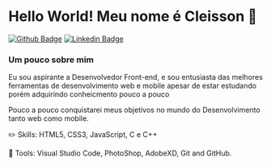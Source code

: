 # Hello World! Meu nome é Cleisson 👋
[![Github Badge](https://img.shields.io/badge/-Github-000?style=flat-square&logo=Github&logoColor=white&link=https://github.com/CleissonV)](https://github.com/CleissonV)
[![Linkedin Badge](https://img.shields.io/badge/-LinkedIn-blue?style=flat-square&logo=Linkedin&logoColor=white&link=https://www.linkedin.com/in/cleisson-vilela-a695381b2/)](https://www.linkedin.com/in/cleisson-vilela-a695381b2/)

### Um pouco sobre mim

<p> Eu sou aspirante a Desenvolvedor Front-end, e sou entusiasta das melhores ferramentas de desenvolvimento web e mobile apesar de estar estudando porém adquirindo conheicmento pouco a pouco</p>
<p> Pouco a pouco conquistarei meus objetivos no mundo do Desenvolvimento tanto web como mobile.

:pencil2: Skills: HTML5, CSS3, JavaScript, C e C++

💼 Tools: Visual Studio Code, PhotoShop, AdobeXD, Git and GitHub.
